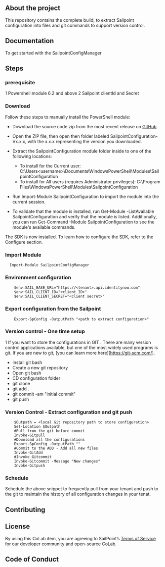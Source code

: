 ## About the project

This repository contains the complete build, to extract Sailpoint configuration into files and git commands to support version control.

## Documentation 

To get started with the SailpointConfigManager

## Steps

### prerequisite 

1 Powershell module 6.2 and above
2 Sailpoint clientId and Secret

### Download
Follow these steps to manually install the PowerShell module:

* Download the source code zip from the most recent release on [GitHub](https://github.com/sailpoint-oss/colab-sailpoint-configuration-manager/blob/develop/assets/release/SailpointConfiguration-V1.0.0.zip).
* Open the ZIP file, then open then folder labeled SailpointConfiguration-Vx.x.x, with the x.x.x representing the version you downloaded.
* Extract the SailpointConfiguration module folder inside to one of the following locations:
    * To install for the Current user: C:\Users\<username>\Documents\WindowsPowerShell\Modules\SailpointConfiguration
    * To install for All users (requires Administrator privileges): C:\Program Files\WindowsPowerShell\Modules\SailpointConfiguration

*   Run Import-Module SailpointConfiguration to import the module into the current session.
*   To validate that the module is installed, run Get-Module -ListAvailable SailpointConfiguration and verify that the module is listed. Additionally, you can run Get-Command -Module SailpointConfiguration to see the module's available commands.
  
The SDK is now installed. To learn how to configure the SDK, refer to the Configure section.

### Import Module
```
  Import-Module SailpointConfigManager
```

### Environment configuration
```
    $env:SAIL_BASE_URL="https://<tenant>.api.identitynow.com"
    $env:SAIL_CLIENT_ID="<client ID>"
    $env:SAIL_CLIENT_SECRET="<client secret>"
```
### Export configuration from the Sailpoint

```
    Export-SpConfig -OutputPath "<path to extract configuration>"
```

### Version control - One time setup

1 If you want to store the configurations in GIT . There are many version control applications available, but one of the most widely used programs is git. If you are new to git, [you can learn more here][https://git-scm.com/].
* Install git bash
* Create a new git repository 
* Open git bash
* CD configuration folder
* git clone
* git add .
* git commit -am "initial commit"
* git push

### Version Control - Extract configuration and git push


```
    $Outpath = <local Git repository path to store configuration>
    Set-Location $Outpath
    #Pull from the git before commit
    Invoke-Gitpull
    #Download all the configurations
    Export-SpConfig -OutputPath ""
    #Commit to the ADD - Add all new files
    Invoke-GitAdd
    #Invoke Gitcommit
    Invoke-Gitcommit -Message "New changes"
    Invoke-Gitpush
```
### Schedule
Schedule the above snippet to frequently pull from your tenant and push to the git to maintain the history of all configuration changes in your tenat.

## Contributing 



## License
By using this CoLab item, you are agreeing to SailPoint’s [Terms of Service](https://developer.sailpoint.com/discuss/tos) for our developer community and open-source CoLab.

## Code of Conduct



